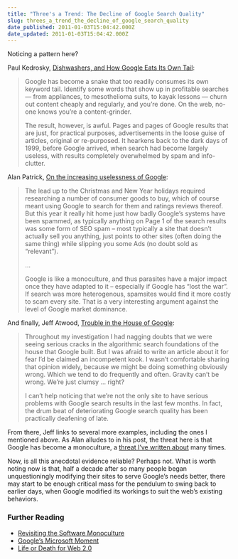 ```yaml
---
title: "Three's a Trend: The Decline of Google Search Quality"
slug: threes_a_trend_the_decline_of_google_search_quality
date_published: 2011-01-03T15:04:42.000Z
date_updated: 2011-01-03T15:04:42.000Z
---
```


Noticing a pattern here?

Paul Kedrosky, [Dishwashers, and How Google Eats Its Own Tail](http://paul.kedrosky.com/archives/2009/12/dishwashers_dem.html):

> Google has become a snake that too readily consumes its own keyword tail. Identify some words that show up in profitable searches — from appliances, to mesothelioma suits, to kayak lessons — churn out content cheaply and regularly, and you’re done. On the web, no-one knows you’re a content-grinder.
> 
> The result, however, is awful. Pages and pages of Google results that are just, for practical purposes, advertisements in the loose guise of articles, original or re-purposed. It hearkens back to the dark days of 1999, before Google arrived, when search had become largely useless, with results completely overwhelmed by spam and info-clutter.

Alan Patrick, [On the increasing uselessness of Google](http://broadstuff.com/archives/2370-On-the-increasing-uselessness-of-Google......html):

> The lead up to the Christmas and New Year holidays required researching a number of consumer goods to buy, which of course meant using Google to search for them and ratings reviews thereof. But this year it really hit home just how badly Google’s systems have been spammed, as typically anything on Page 1 of the search results was some form of SEO spam – most typically a site that doesn’t actually sell you anything, just points to other sites (often doing the same thing) while slipping you some Ads (no doubt sold as “relevant”).
> 
> …
> 
> Google is like a monoculture, and thus parasites have a major impact once they have adapted to it – especially if Google has “lost the war”. If search was more heterogenous, spamsites would find it more costly to scam every site. That is a very interesting argument against the level of Google market dominance.

And finally, Jeff Atwood, [Trouble in the House of Google](http://www.codinghorror.com/blog/2011/01/trouble-in-the-house-of-google.html):

> Throughout my investigation I had nagging doubts that we were seeing serious cracks in the algorithmic search foundations of the house that Google built. But I was afraid to write an article about it for fear I’d be claimed an incompetent kook. I wasn’t comfortable sharing that opinion widely, because we might be doing something obviously wrong. Which we tend to do frequently and often. Gravity can’t be wrong. We’re just clumsy … right?
> 
> I can’t help noticing that we’re not the only site to have serious problems with Google search results in the last few months. In fact, the drum beat of deteriorating Google search quality has been practically deafening of late.

From there, Jeff links to several more examples, including the ones I mentioned above. As Alan alludes to in his post, the threat here is that Google has become a monoculture, a [threat I’ve written about](http://dashes.com/tag/monoculture) many times.

Now, is all this anecdotal evidence reliable? Perhaps not. What is worth noting now is that, half a decade after so many people began unquestioningly modifying their sites to serve Google’s needs better, there may start to be enough critical mass for the pendulum to swing back to earlier days, when Google modified its workings to suit the web’s existing behaviors.

### Further Reading

- [Revisiting the Software Monoculture](http://dashes.com/anil/2006/09/the-software-mo.html)
- [Google’s Microsoft Moment](http://dashes.com/anil/2009/07/googles-microsoft-moment.html)
- [Life or Death for Web 2.0](http://dashes.com/anil/2006/10/life-or-death-f.html)
